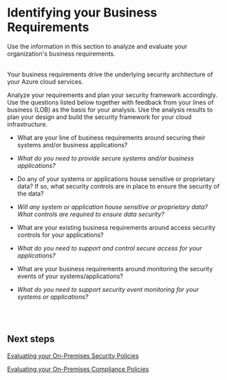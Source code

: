 # Identifying your Business Requirements

Use the information in this section to analyze and evaluate your organization's business requirements.  
  

Your business requirements drive the underlying security architecture of your Azure cloud services. 

Analyze your requirements and plan your security framework accordingly. Use the questions listed below together with feedback from your lines of business (LOB) as the basis for your analysis. Use the analysis results to plan your design and build the security framework for your cloud infrastructure.


- What are your line of business requirements around securing their systems and/or business applications? <br />
- *What do you need to provide secure systems and/or business applications?*

- Do any of your systems or applications house sensitive or proprietary data? If so, what security controls are in place to ensure the security of the data?<br /> 
- *Will any system or application house sensitive or proprietary data? What controls are required to ensure data security?*

- What are your existing business requirements around access security controls for your applications?<br />
- *What do you need to support and control secure access for your applications?*

- What are your business requirements around monitoring the security events of your systems/applications?<br />
- *What do you need to support security event monitoring for your systems or applications?*
 <br />
<br />

## Next steps 

[Evaluating your On-Premises Security Policies](https://github.com/nmcgregor/Azure-Security/blob/master/1.1-Evaluating-your-On-Premise-Security-Policies.md)



 

[Evaluating your On-Premises Compliance Policies](https://github.com/nmcgregor/Azure-Security/blob/master/1.2-Evaluating-your-On-Premise-Compliance-Policies.md)

